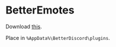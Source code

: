 # BetterEmotes

Download [this](https://github.com/Lombra/BetterEmotes/raw/master/BestDiscord.js).

Place in `%AppData%\BetterDiscord\plugins`.

